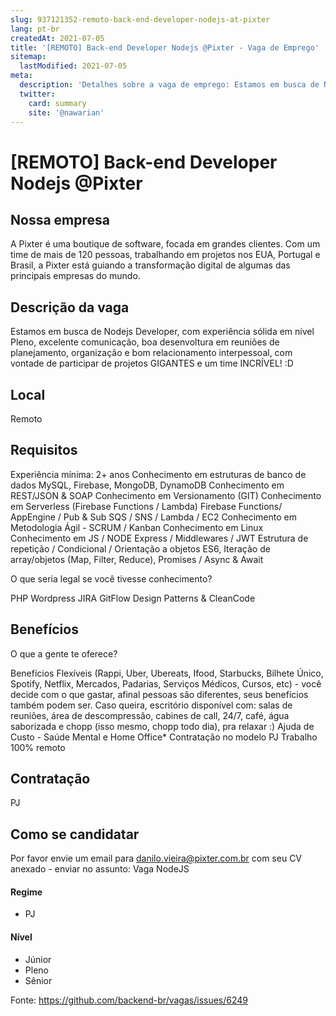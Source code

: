 ```yaml
---
slug: 937121352-remoto-back-end-developer-nodejs-at-pixter
lang: pt-br
createdAt: 2021-07-05
title: '[REMOTO] Back-end Developer Nodejs @Pixter - Vaga de Emprego'
sitemap:
  lastModified: 2021-07-05
meta:
  description: 'Detalhes sobre a vaga de emprego: Estamos em busca de Nodejs Developer, com experiência sólida em nível Pleno, excelente comunicação, boa desenvoltura em reuniões de planejamento, organização e bom relacionamento interpessoal, com vontade de participar de projetos GIGANTES e um time INCRÍVEL! :D'
  twitter:
    card: summary
    site: '@nawarian'
---
```


# [REMOTO] Back-end Developer Nodejs @Pixter

## Nossa empresa


A Pixter é uma boutique de software, focada em grandes clientes. Com um time de mais de 120 pessoas, trabalhando em projetos nos EUA, Portugal e Brasil, a Pixter está guiando a transformação digital de algumas das principais empresas do mundo.

## Descrição da vaga

Estamos em busca de Nodejs Developer, com experiência sólida em nível Pleno, excelente comunicação, boa desenvoltura em reuniões de planejamento, organização e bom relacionamento interpessoal, com vontade de participar de projetos GIGANTES e um time INCRÍVEL! :D

## Local

Remoto 

## Requisitos
Experiência mínima: 2+ anos
Conhecimento em estruturas de banco de dados MySQL, Firebase, MongoDB, DynamoDB
Conhecimento em REST/JSON & SOAP
Conhecimento em Versionamento (GIT)
Conhecimento em Serverless (Firebase Functions / Lambda)
Firebase Functions/ AppEngine / Pub & Sub
SQS / SNS / Lambda / EC2
Conhecimento em Metodologia Ágil - SCRUM / Kanban
Conhecimento em Linux
Conhecimento em JS / NODE
Express / Middlewares / JWT
Estrutura de repetição / Condicional / Orientação a objetos
ES6, Iteração de array/objetos (Map, Filter, Reduce), Promises / Async & Await

O que seria legal se você tivesse conhecimento?

PHP
Wordpress
JIRA
GitFlow
Design Patterns & CleanCode


## Benefícios

O que a gente te oferece?

Benefícios Flexíveis (Rappi, Uber, Ubereats, Ifood, Starbucks, Bilhete Único, Spotify, Netflix, Mercados, Padarias, Serviços Médicos, Cursos, etc) - você decide com o que gastar, afinal pessoas são diferentes, seus benefícios também podem ser.
Caso queira, escritório disponível com: salas de reuniões, área de descompressão, cabines de call, 24/7, café, água saborizada e chopp (isso mesmo, chopp todo dia), pra relaxar :)
Ajuda de Custo - Saúde Mental e Home Office*
Contratação no modelo PJ
Trabalho 100% remoto

## Contratação

PJ

## Como se candidatar

Por favor envie um email para danilo.vieira@pixter.com.br com seu CV anexado - enviar no assunto: Vaga NodeJS


#### Regime

- PJ

#### Nível
- Júnior
- Pleno
- Sênior


Fonte: https://github.com/backend-br/vagas/issues/6249